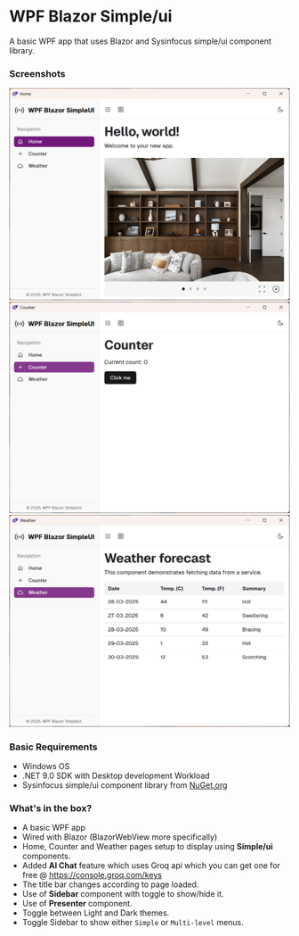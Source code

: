 # WPF Blazor Simple/ui
A basic WPF app that uses Blazor and Sysinfocus simple/ui component library.

### Screenshots
![Home page Screenshot](https://github.com/Sysinfocus/wpf-blazor-simpleui/blob/main/Screenshot%202025-03-25%20123905.png "Home page Screenshot")
![Counter page Screenshot](https://github.com/Sysinfocus/wpf-blazor-simpleui/blob/main/Screenshot%202025-03-25%20123915.png "Counter page Screenshot")
![Weather page Screenshot](https://github.com/Sysinfocus/wpf-blazor-simpleui/blob/main/Screenshot%202025-03-25%20123923.png "Weather page Screenshot")

### Basic Requirements
- Windows OS
- .NET 9.0 SDK with Desktop development Workload
- Sysinfocus simple/ui component library from [NuGet.org](https://www.nuget.org/packages/Sysinfocus.AspNetCore.Components)

### What's in the box?
- A basic WPF app
- Wired with Blazor (BlazorWebView more specifically)
- Home, Counter and Weather pages setup to display using **Simple/ui** components.
- Added **AI Chat** feature which uses Groq api which you can get one for free @ https://console.groq.com/keys
- The title bar changes according to page loaded.
- Use of **Sidebar** component with toggle to show/hide it.
- Use of **Presenter** component.
- Toggle between Light and Dark themes.
- Toggle Sidebar to show either `Simple` or `Multi-level` menus.
